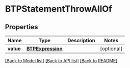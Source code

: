# BTPStatementThrowAllOf

## Properties
Name | Type | Description | Notes
------------ | ------------- | ------------- | -------------
**value** | [**BTPExpression**](BTPExpression.md) |  | [optional] 

[[Back to Model list]](../README.md#documentation-for-models) [[Back to API list]](../README.md#documentation-for-api-endpoints) [[Back to README]](../README.md)


